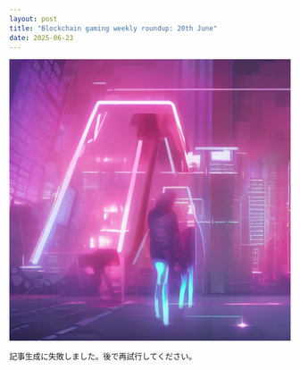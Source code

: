 ```yaml
---
layout: post
title: "Blockchain gaming weekly roundup: 20th June"
date: 2025-06-23
---
```


![記事画像](assets/images/20250623_web3.png)

記事生成に失敗しました。後で再試行してください。
